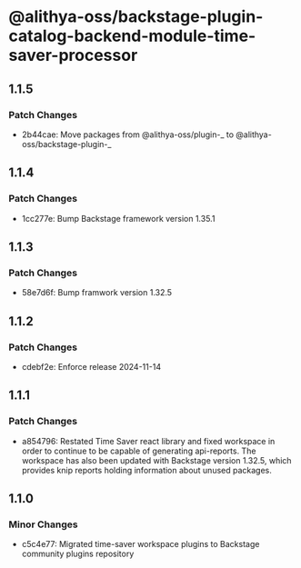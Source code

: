 # @alithya-oss/backstage-plugin-catalog-backend-module-time-saver-processor

## 1.1.5

### Patch Changes

- 2b44cae: Move packages from @alithya-oss/plugin-_ to @alithya-oss/backstage-plugin-_

## 1.1.4

### Patch Changes

- 1cc277e: Bump Backstage framework version 1.35.1

## 1.1.3

### Patch Changes

- 58e7d6f: Bump framwork version 1.32.5

## 1.1.2

### Patch Changes

- cdebf2e: Enforce release 2024-11-14

## 1.1.1

### Patch Changes

- a854796: Restated Time Saver react library and fixed workspace in order to continue to be capable of generating api-reports. The workspace has also been updated with Backstage version 1.32.5, which provides knip reports holding information about unused packages.

## 1.1.0

### Minor Changes

- c5c4e77: Migrated time-saver workspace plugins to Backstage community plugins repository
